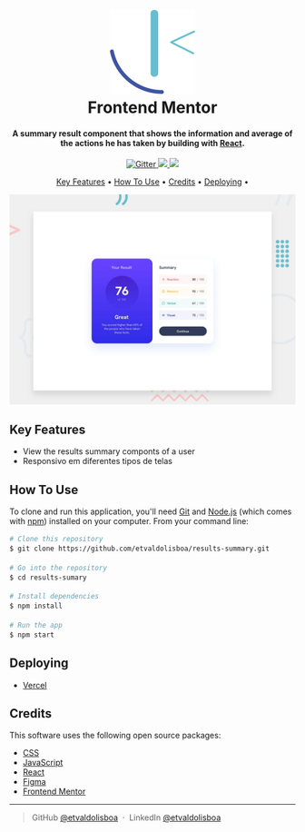 
<h1 align="center">
  <br>
  <a href="http://www.amitmerchant.com/electron-markdownify"><img src="./src/assets/images/frontend-mentor-logo-DD85EFE0E9-seeklogo.com.png" alt="Markdownify" width="150"></a>
  <br>
  Frontend Mentor
  <br>
</h1>

<h4 align="center">A summary result component that shows the information and average of the actions he has taken by building with <a href="https://react.dev/" target="_blank">React</a>.</h4>

<p align="center">
  <a href="https://badge.fury.io/js/electron-markdownify">
    <img src="https://badge.fury.io/js/electron-markdownify.svg"
         alt="Gitter">
  </a>
  <a href="https://saythanks.io/to/etvaldolisboa@hotmal.com">
      <img src="https://img.shields.io/badge/SayThanks.io-%E2%98%BC-1EAEDB.svg">
  </a>
  <a href="https://www.paypal.me/etvaldolisboa">
    <img src="https://img.shields.io/badge/$-donate-ff69b4.svg?maxAge=2592000&amp;style=flat">
  </a>
</p>

<p align="center">
  <a href="#key-features">Key Features</a> •
  <a href="#how-to-use">How To Use</a> •
  <a href="#credits">Credits</a> •
  <a href="#deploying">Deploying</a> •
</p>

![screenshot](./src/assets/design/desktop-preview.jpg)

## Key Features

* View the results summary componts of a user
* Responsivo em diferentes tipos de telas

## How To Use

To clone and run this application, you'll need [Git](https://git-scm.com) and [Node.js](https://nodejs.org/en/download/) (which comes with [npm](http://npmjs.com)) installed on your computer. From your command line:

```bash
# Clone this repository
$ git clone https://github.com/etvaldolisboa/results-summary.git

# Go into the repository
$ cd results-sumary

# Install dependencies
$ npm install

# Run the app
$ npm start
```

## Deploying 
- [Vercel]()

## Credits

This software uses the following open source packages:

- [CSS](https://developer.mozilla.org/pt-BR/docs/Web/CSS)
- [JavaScript](https://developer.mozilla.org/pt-BR/docs/Web/JavaScript)
- [React](https://pt-br.legacy.reactjs.org/)
- [Figma](https://www.figma.com/)
- [Frontend Mentor](https://www.frontendmentor.io/)

---

> GitHub [@etvaldolisboa](https://github.com/etvaldolisboa/) &nbsp;&middot;&nbsp;
> LinkedIn [@etvaldolisboa](https://www.linkedin.com/in/etvaldolisboa/)


